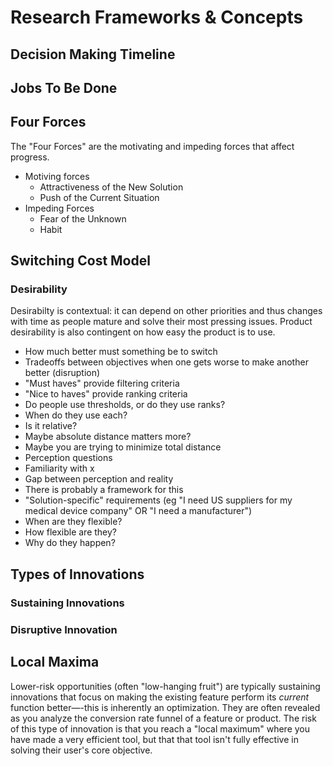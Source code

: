 # Research Frameworks & Concepts

## Decision Making Timeline
## Jobs To Be Done
## Four Forces
The "Four Forces" are the motivating and impeding forces that affect progress.
+ Motiving forces
  + Attractiveness of the New Solution
  + Push of the Current Situation
+ Impeding Forces
  + Fear of the Unknown
  + Habit
## Switching Cost Model
### Desirability
Desirabilty is contextual: it can depend on other priorities and thus changes with time as people mature and solve their most pressing issues. Product desirability is also contingent on how easy the product is to use.
+ How much better must something be to switch
+ Tradeoffs between objectives when one gets worse to make another better (disruption)
+ "Must haves" provide filtering criteria
+ "Nice to haves" provide ranking criteria
+ Do people use thresholds, or do they use ranks?
+ When do they use each? 
+ Is it relative?
+ Maybe absolute distance matters more?
+ Maybe you are trying to minimize total distance
+ Perception questions
+ Familiarity with x
+ Gap between perception and reality
+ There is probably a framework for this
+ "Solution-specific" requirements (eg "I need US suppliers for my medical device company" OR "I need a manufacturer")
+ When are they flexible?
+ How flexible are they?
+ Why do they happen?
## Types of Innovations
### Sustaining Innovations
### Disruptive Innovation
###
## Local Maxima
Lower-risk opportunities (often "low-hanging fruit") are typically sustaining innovations that focus on making the existing feature perform its _current_ function better—-this is inherently an optimization. They are often revealed as you analyze the conversion rate funnel of a feature or product. The risk of this type of innovation is that you reach a "local maximum" where you have made a very efficient tool, but that that tool isn't fully effective in solving their user's core objective.
